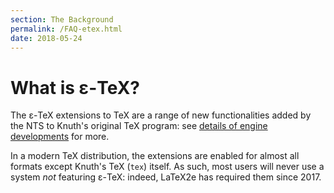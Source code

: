 ```yaml
---
section: The Background
permalink: /FAQ-etex.html
date: 2018-05-24
---
```


# What is &epsilon;-TeX?

The &epsilon;-TeX extensions to TeX are a range of new functionalities
added by the NTS to Knuth's original TeX program: see [details of
engine developments](FAQ-enginedev.md) for more.

In a modern TeX distribution, the extensions are enabled for almost all formats
except Knuth's TeX (`tex`) itself. As such, most users will never use a
system _not_ featuring &epsilon;-TeX: indeed, LaTeX2e has required them since
2017.


